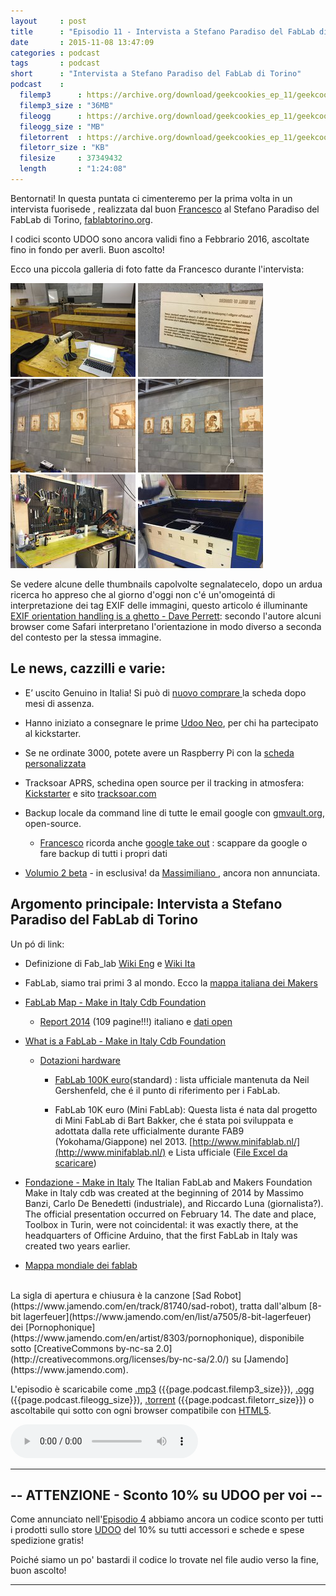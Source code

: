 ```yaml
---
layout     : post
title      : "Episodio 11 - Intervista a Stefano Paradiso del FabLab di Torino" 
date       : 2015-11-08 13:47:09
categories : podcast
tags       : podcast 
short      : "Intervista a Stefano Paradiso del FabLab di Torino"
podcast    :
  filemp3      : https://archive.org/download/geekcookies_ep_11/geekcookies_ep_11.mp3
  filemp3_size : "36MB"
  fileogg      : https://archive.org/download/geekcookies_ep_11/geekcookies_ep_11.ogg
  fileogg_size : "MB"
  filetorrent  : https://archive.org/download/geekcookies_ep_11/geekcookies_ep_11_archive.torrent
  filetorr_size : "KB"
  filesize     : 37349432
  length       : "1:24:08"
---
```


Bentornati! In questa puntata ci cimenteremo per la prima volta in un intervista fuorisede , realizzata dal buon [Francesco][twitterfra] al Stefano Paradiso del FabLab di Torino, [fablabtorino.org](http://fablabtorino.org/).

I codici sconto UDOO sono ancora validi fino a Febbrario 2016, ascoltate fino in fondo per averli. Buon ascolto! 

<!-- more -->

Ecco una piccola galleria di foto fatte da Francesco durante l'intervista: 

[![](/images/ep_11_foto_fablab_torino/thumb/IMG_1279.thumb.JPG)](/images/ep_11_foto_fablab_torino/IMG_1279.JPG)
[![](/images/ep_11_foto_fablab_torino/thumb/IMG_1280.thumb.JPG)](/images/ep_11_foto_fablab_torino/IMG_1280.JPG)
[![](/images/ep_11_foto_fablab_torino/thumb/IMG_1281.thumb.JPG)](/images/ep_11_foto_fablab_torino/IMG_1281.JPG)
[![](/images/ep_11_foto_fablab_torino/thumb/IMG_1282.thumb.JPG)](/images/ep_11_foto_fablab_torino/IMG_1282.JPG)
[![](/images/ep_11_foto_fablab_torino/thumb/IMG_1283.thumb.JPG)](/images/ep_11_foto_fablab_torino/IMG_1283.JPG)
[![](/images/ep_11_foto_fablab_torino/thumb/IMG_1284.thumb.JPG)](/images/ep_11_foto_fablab_torino/IMG_1284.JPG)

Se vedere alcune delle thumbnails capolvolte segnalatecelo, dopo un ardua ricerca ho appreso che al giorno d'oggi non c'é un'omogeintá di interpretazione dei tag EXIF delle immagini, questo articolo é illuminante [EXIF orientation handling is a ghetto - Dave Perrett](http://www.daveperrett.com/articles/2012/07/28/exif-orientation-handling-is-a-ghetto/): secondo l'autore alcuni browser come Safari interpretano l'orientazione in modo diverso a seconda del contesto per la stessa immagine.

## Le news, cazzilli e varie:

* E’ uscito Genuino in Italia! Si può di [ nuovo comprare  ](https://store.arduino.cc/product/GBX00066) la scheda dopo mesi di assenza. 

* Hanno iniziato a consegnare le prime [Udoo Neo](https://www.kickstarter.com/projects/udoo/udoo-neo-raspberry-pi-arduino-wi-fi-bt-40-sensors), per chi ha partecipato al kickstarter. 

* Se ne ordinate 3000, potete avere un Raspberry Pi con la [ scheda personalizzata](http://www.element14.com/community/docs/DOC-76955/l/raspberry-pi-customization-service) 

* Tracksoar APRS, schedina open source per il tracking in atmosfera: [Kickstarter](https://www.kickstarter.com/projects/1250163085/tracksoar-aprs) e sito [tracksoar.com](https://www.tracksoar.com/)

* Backup locale da command line di tutte le email google con [gmvault.org](http://gmvault.org/index.html), open-source.

    * [Francesco][twitterfra] ricorda anche  [google take out](https://accounts.google.com/ServiceLogin?service=backup&passive=1209600&) : scappare da google o fare backup di tutti i propri dati

* [Volumio 2 beta](https://volumio.org/) - in esclusiva! da [ Massimiliano ][twittermas], ancora non annunciata.

## Argomento principale: Intervista a Stefano Paradiso del FabLab di Torino

Un pó di link:

* Definizione di Fab_lab [Wiki Eng](https://en.wikipedia.org/wiki/Fab_lab) e [Wiki Ita](https://it.wikipedia.org/wiki/Fab_lab)

* FabLab, siamo trai primi 3 al mondo. Ecco la [mappa italiana dei Makers](http://www.chefuturo.it/2015/03/fablab-siamo-trai-primi-3-al-mondo-fablab-siamo-trai-primi-3-al-mondo-ecco-la-mappa-italiana-dei-makers/)

* [FabLab Map - Make in Italy Cdb Foundation](http://makeinitaly.foundation/wiki/FabLab_Map)

    * [Report 2014](http://issuu.com/openp2pdesign/docs/censimento_make_in_italy) (109 pagine!!!) italiano e [dati open](http://opendata.makeinitaly.foundation/dataset/dati-finali-del-censimento-dei-laboratori-italiani-2014)

* [What is a FabLab - Make in Italy Cdb Foundation](http://makeinitaly.foundation/wiki/FabLab_Map)

    * [Dotazioni hardware](http://makeinitaly.foundation/wiki/Dotazioni_hardware)

        * [FabLab 100K euro](https://docs.google.com/spreadsheets/d/1U-jcBWOJEjBT5A0N84IUubtcHKMEMtndQPLCkZCkVsU/pub?single=true&gid=0&output=html)(standard) : lista ufficiale mantenuta da Neil Gershenfeld, che é il punto di riferimento per i FabLab.

        * FabLab 10K euro (Mini FabLab): Questa lista é nata dal progetto di Mini FabLab di Bart Bakker, che é stata poi sviluppata e adottata dalla rete ufficialmente durante FAB9 (Yokohama/Giappone) nel 2013. [http://www.minifablab.nl/](http://www.minifablab.nl/) e Lista ufficiale ([File Excel da scaricare](https://www.facebook.com/download/527726633970317/Small%20FabLab%20Suite.xlsx))

* [Fondazione - Make in Italy](http://www.makeinitaly.foundation/fondazione/) The Italian FabLab and Makers Foundation Make in Italy cdb was created at the beginning of 2014 by Massimo Banzi, Carlo De Benedetti (industriale), and Riccardo Luna (giornalista?). The official presentation occurred on February 14. The date and place, Toolbox in Turin, were not coincidental: it was exactly there, at the headquarters of Officine Arduino, that the first FabLab in Italy was created two years earlier.

* [Mappa mondiale dei fablab](https://www.fablabs.io/map)


<br />
La sigla di apertura e chiusura è la canzone [Sad Robot](https://www.jamendo.com/en/track/81740/sad-robot), tratta dall'album [8-bit lagerfeuer](https://www.jamendo.com/en/list/a7505/8-bit-lagerfeuer) dei [Pornophonique](https://www.jamendo.com/en/artist/8303/pornophonique), disponibile sotto [CreativeCommons by-nc-sa 2.0](http://creativecommons.org/licenses/by-nc-sa/2.0/) su [Jamendo](https://www.jamendo.com).

L'episodio è scaricabile come [.mp3]({{page.podcast.filemp3}}) ({{page.podcast.filemp3_size}}), [.ogg]({{page.podcast.fileogg}}) ({{page.podcast.fileogg_size}}), [.torrent]({{page.podcast.filetorrent}}) ({{page.podcast.filetorr_size}}) o ascoltabile qui sotto con ogni browser compatibile con [HTML5](http://html5test.com/).

<!--HTML5 audio player,see http://www.bloggerbuster.com/2012/07/how-to-add-music-player-in-blogspot.html-->
<audio preload = "metadata" controls> 
<source src="{{page.podcast.filemp3}}" /> 
If you cannot see the audio controls, your browser does not support the audio element 
</audio>

---

## -- ATTENZIONE - Sconto 10% su UDOO per voi --

Come annunciato nell'[Episodio 4](http://geekcookies.github.io/podcast/2015/02/09/episodio-4/) abbiamo ancora un codice sconto per tutti i prodotti sullo store [UDOO](http://shop.udoo.org/) del 10% su tutti accessori e schede e spese spedizione gratis!

Poiché siamo un po' bastardi il codice lo trovate nel file audio verso la fine, buon ascolto!

---

[twitterfra]: https://twitter.com/cesco_78 
[twittermar]: https://twitter.com/kidpixo 
[twittermas]: https://twitter.com/fanciullim

